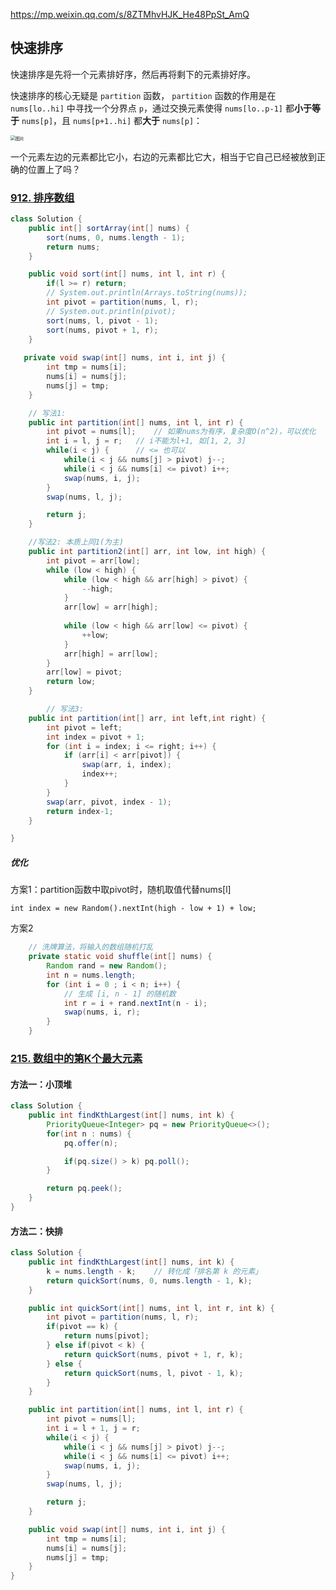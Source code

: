 https://mp.weixin.qq.com/s/8ZTMhvHJK_He48PpSt_AmQ

## 快速排序

快速排序是先将一个元素排好序，然后再将剩下的元素排好序。

快速排序的核心无疑是 `partition` 函数， `partition` 函数的作用是在 `nums[lo..hi]` 中寻找一个分界点 `p`，通过交换元素使得 `nums[lo..p-1]` 都**小于等于** `nums[p]`，且 `nums[p+1..hi]` 都**大于** `nums[p]`：

<img src="https://cdn.jsdelivr.net/gh/iamk123/typora@main/uPic/2023/02/22/23013716770780971677078097377jGxQJL-640.jpeg" alt="图片" style="zoom: 50%;" />

一个元素左边的元素都比它小，右边的元素都比它大，相当于它自己已经被放到正确的位置上了吗？

### [912. 排序数组](https://leetcode.cn/problems/sort-an-array/)

```java
class Solution {
    public int[] sortArray(int[] nums) {
        sort(nums, 0, nums.length - 1);
        return nums;
    }

    public void sort(int[] nums, int l, int r) {
        if(l >= r) return;
        // System.out.println(Arrays.toString(nums));
        int pivot = partition(nums, l, r);
        // System.out.println(pivot);
        sort(nums, l, pivot - 1);
        sort(nums, pivot + 1, r);   
    }
  
   private void swap(int[] nums, int i, int j) {
        int tmp = nums[i];
        nums[i] = nums[j];
        nums[j] = tmp;
    }

  	// 写法1:
    public int partition(int[] nums, int l, int r) {
        int pivot = nums[l];	// 如果nums为有序，复杂度O(n^2)，可以优化
        int i = l, j = r;	// i不能为l+1, 如[1, 2, 3]
        while(i < j) {		// <= 也可以
            while(i < j && nums[j] > pivot) j--;
            while(i < j && nums[i] <= pivot) i++;
            swap(nums, i, j);
        }
        swap(nums, l, j);

        return j;
    }

  	//写法2: 本质上同1(为主)
    public int partition2(int[] arr, int low, int high) {
        int pivot = arr[low];
        while (low < high) {
            while (low < high && arr[high] > pivot) {
            	--high;
            }
            arr[low] = arr[high];
          
            while (low < high && arr[low] <= pivot) {
            	++low;
            }
            arr[high] = arr[low];
        }
        arr[low] = pivot;
        return low;
    }

		// 写法3:
    public int partition(int[] arr, int left,int right) {    
        int pivot = left;                     
        int index = pivot + 1;
        for (int i = index; i <= right; i++) {
            if (arr[i] < arr[pivot]) {
                swap(arr, i, index);
                index++;
            }        
        }
        swap(arr, pivot, index - 1);
        return index-1;
    }

}
```

##### 优化

方案1：partition函数中取pivot时，随机取值代替nums[l]

```
int index = new Random().nextInt(high - low + 1) + low;
```

方案2

```java
    // 洗牌算法，将输入的数组随机打乱
    private static void shuffle(int[] nums) {
        Random rand = new Random();
        int n = nums.length;
        for (int i = 0 ; i < n; i++) {
            // 生成 [i, n - 1] 的随机数
            int r = i + rand.nextInt(n - i);
            swap(nums, i, r);
        }
    }
```



### [215. 数组中的第K个最大元素](https://leetcode.cn/problems/kth-largest-element-in-an-array/)

#### 方法一：小顶堆

```java
class Solution {
    public int findKthLargest(int[] nums, int k) {
        PriorityQueue<Integer> pq = new PriorityQueue<>();
        for(int n : nums) {
            pq.offer(n);

            if(pq.size() > k) pq.poll();
        }

        return pq.peek();
    }
}
```

#### 方法二：快排

```java
class Solution {
    public int findKthLargest(int[] nums, int k) {
        k = nums.length - k;	// 转化成「排名第 k 的元素」
        return quickSort(nums, 0, nums.length - 1, k);
    }

    public int quickSort(int[] nums, int l, int r, int k) {
        int pivot = partition(nums, l, r);
        if(pivot == k) {
            return nums[pivot];
        } else if(pivot < k) {
            return quickSort(nums, pivot + 1, r, k);
        } else {
            return quickSort(nums, l, pivot - 1, k);
        }
    }

    public int partition(int[] nums, int l, int r) {
        int pivot = nums[l];
        int i = l + 1, j = r;
        while(i < j) {
            while(i < j && nums[j] > pivot) j--;
            while(i < j && nums[i] <= pivot) i++;
            swap(nums, i, j);
        }
        swap(nums, l, j);

        return j;
    }

    public void swap(int[] nums, int i, int j) {
        int tmp = nums[i];
        nums[i] = nums[j];
        nums[j] = tmp;
    }
}
```

